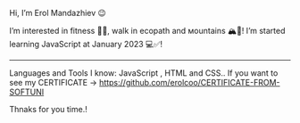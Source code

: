 Hi, I’m Erol Mandazhiev 😉


I’m interested in fitness 🏋️‍♂️, walk in ecopath and мountains 🏔️🌳!
I’m started learning JavaScript at January 2023  💻✅!


----------------------------------------------

Languages and Tools I know: JavaScript , HTML and CSS..
If you want to see my CERTIFICATE -> https://github.com/erolcoo/CERTIFICATE-FROM-SOFTUNI 

Thnaks for you time.!

